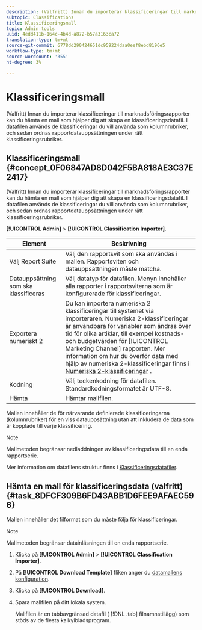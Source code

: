```yaml
---
description: (Valfritt) Innan du importerar klassificeringar till marknadsföringsrapporter kan du hämta en mall som hjälper dig att skapa en klassificeringsdatafil. I datafilen används de klassificeringar du vill använda som kolumnrubriker, och sedan ordnas rapportdatauppsättningen under rätt klassificeringsrubriker.
subtopic: Classifications
title: Klassificeringsmall
topic: Admin tools
uuid: 4edd411b-164c-4b4d-a872-b57a3163ca72
translation-type: tm+mt
source-git-commit: 6778dd290424651dc959224daa0eef8ebd8196e5
workflow-type: tm+mt
source-wordcount: '355'
ht-degree: 3%

---
```



# Klassificeringsmall

(Valfritt) Innan du importerar klassificeringar till marknadsföringsrapporter kan du hämta en mall som hjälper dig att skapa en klassificeringsdatafil. I datafilen används de klassificeringar du vill använda som kolumnrubriker, och sedan ordnas rapportdatauppsättningen under rätt klassificeringsrubriker.

## Klassificeringsmall {#concept_0F06847AD8D042F5BA818AE3C37E2417}

(Valfritt) Innan du importerar klassificeringar till marknadsföringsrapporter kan du hämta en mall som hjälper dig att skapa en klassificeringsdatafil. I datafilen används de klassificeringar du vill använda som kolumnrubriker, och sedan ordnas rapportdatauppsättningen under rätt klassificeringsrubriker.

**[!UICONTROL Admin]** > **[!UICONTROL Classification Importer]**.

| Element | Beskrivning |
|---|---|
| Välj Report Suite | Välj den rapportsvit som ska användas i mallen. Rapportsviten och datauppsättningen måste matcha. |
| Datauppsättning som ska klassificeras | Välj datatyp för datafilen. Menyn innehåller alla rapporter i rapportsviterna som är konfigurerade för klassificeringar. |
| Exportera numeriskt 2 | Du kan importera numeriska 2 klassificeringar till systemet via importeraren. Numeriska 2-klassificeringar är användbara för variabler som ändras över tid för olika artiklar, till exempel kostnads- och budgetvärden för [!UICONTROL Marketing Channel] rapporten. Mer information om hur du överför data med hjälp av numeriska 2-klassificeringar finns i [Numeriska 2-klassificeringar](/help/components/classifications/c-numeric-2/c-numeric-2-classifications.md) . |
| Kodning | Välj teckenkodning för datafilen. Standardkodningsformatet är UTF-8. |
| Hämta | Hämtar mallfilen. |

Mallen innehåller de för närvarande definierade klassificeringarna (kolumnrubriker) för en viss datauppsättning utan att inkludera de data som är kopplade till varje klassificering.

>[!NOTE]
>
>Mallmetoden begränsar nedladdningen av klassificeringsdata till en enda rapportserie.

Mer information om datafilens struktur finns i [Klassificeringsdatafiler](/help/components/classifications/c-classifications-importer/c-saint-data-files.md).

## Hämta en mall för klassificeringsdata (valfritt) {#task_8DFCF309B6FD43ABB1D6FEE9AFAEC596}

Mallen innehåller det filformat som du måste följa för klassificeringar.

>[!NOTE]
>
>Mallmetoden begränsar datainläsningen till en enda rapportserie.

1. Klicka på **[!UICONTROL Admin]** > **[!UICONTROL Classification Importer]**.
1. På **[!UICONTROL Download Template]** fliken anger du [datamallens konfiguration](/help/components/classifications/c-classifications-importer/c-download-saint-data.md).
1. Klicka på **[!UICONTROL Download]**.
1. Spara mallfilen på ditt lokala system.

   Mallfilen är en tabbavgränsad datafil ( [!DNL .tab] filnamnstillägg) som stöds av de flesta kalkylbladsprogram.

